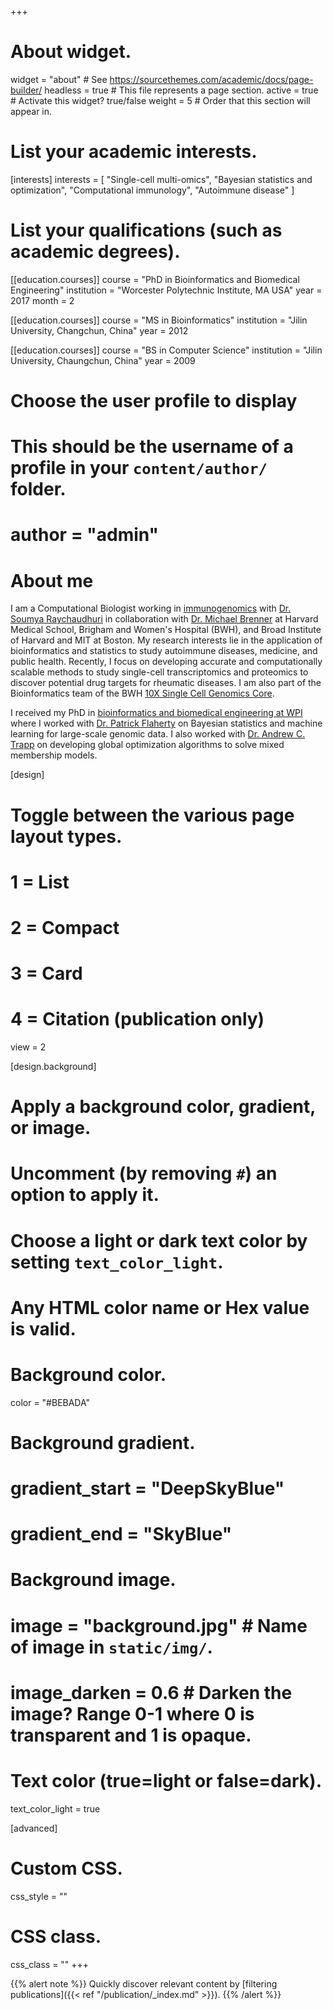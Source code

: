 +++
# About widget.
widget = "about"  # See https://sourcethemes.com/academic/docs/page-builder/
headless = true  # This file represents a page section.
active = true  # Activate this widget? true/false
weight = 5  # Order that this section will appear in.


# List your academic interests.
[interests]
  interests = [
    "Single-cell multi-omics",
    "Bayesian statistics and optimization",
    "Computational immunology",
    "Autoimmune disease"
  ]

# List your qualifications (such as academic degrees).
[[education.courses]]
  course = "PhD in Bioinformatics and Biomedical Engineering"
  institution = "Worcester Polytechnic Institute, MA USA"
  year = 2017
  month = 2

[[education.courses]]
  course = "MS in Bioinformatics"
  institution = "Jilin University, Changchun, China"
  year = 2012

[[education.courses]]
  course = "BS in Computer Science"
  institution = "Jilin University, Chaungchun, China"
  year = 2009

  
# Choose the user profile to display
# This should be the username of a profile in your `content/author/` folder.
# author = "admin"



# About me
I am a Computational Biologist working in [immunogenomics](https://immunogenomics.hms.harvard.edu/) with [Dr. Soumya Raychaudhuri](https://dbmi.hms.harvard.edu/person/faculty/soumya-raychaudhuri) in collaboration with [Dr. Michael Brenner](https://www.hms.harvard.edu/dms/immunology/fac/Brenner.php) at Harvard Medical School, Brigham and Women's Hospital (BWH), and Broad Institute of Harvard and MIT at Boston.
My research interests lie in the application of bioinformatics and statistics to study autoimmune diseases, medicine, and public health.
Recently, I focus on developing accurate and computationally scalable methods to study single-cell transcriptomics and proteomics to discover potential drug targets for rheumatic diseases.
I am also part of the Bioinformatics team of the BWH [10X Single Cell Genomics Core](https://singlecell.bwh.harvard.edu/).


I received my PhD in [bioinformatics and biomedical engineering at WPI](https://www.wpi.edu/academics/departments/biomedical-engineering) where I worked with [Dr. Patrick Flaherty](https://people.math.umass.edu/~flaherty/?_ga=2.161809467.684947861.1552584709-2039651767.1552584709) on Bayesian statistics and machine learning for large-scale genomic data.
I also worked with [Dr. Andrew C. Trapp](http://users.wpi.edu/~atrapp/) on developing global optimization algorithms to solve mixed membership models.


[design]
  # Toggle between the various page layout types.
  #   1 = List
  #   2 = Compact
  #   3 = Card
  #   4 = Citation (publication only)
  view = 2
  
[design.background]
  # Apply a background color, gradient, or image.
  #   Uncomment (by removing `#`) an option to apply it.
  #   Choose a light or dark text color by setting `text_color_light`.
  #   Any HTML color name or Hex value is valid.
    
  # Background color.
  color = "#BEBADA"
  
  # Background gradient.
  # gradient_start = "DeepSkyBlue"
  # gradient_end = "SkyBlue"
  
  # Background image.
  # image = "background.jpg"  # Name of image in `static/img/`.
  # image_darken = 0.6  # Darken the image? Range 0-1 where 0 is transparent and 1 is opaque.

  # Text color (true=light or false=dark).
  text_color_light = true
  
[advanced]
 # Custom CSS. 
 css_style = ""
 
 # CSS class.
 css_class = ""
+++

{{% alert note %}}
Quickly discover relevant content by [filtering publications]({{< ref "/publication/_index.md" >}}).
{{% /alert %}}
